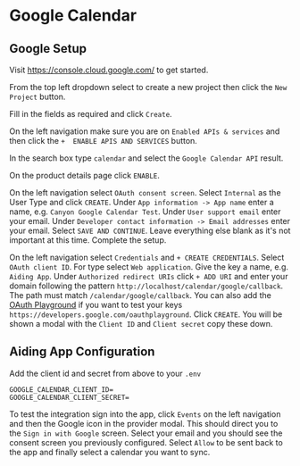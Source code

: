# Google Calendar

## Google Setup

Visit https://console.cloud.google.com/ to get started.

From the top left dropdown select to create a new project then click the `New Project` button.

Fill in the fields as required and click `Create`.

On the left navigation make sure you are on `Enabled APIs & services` and then click the `+  ENABLE APIS AND SERVICES` button.

In the search box type `calendar` and select the `Google Calendar API` result.

On the product details page click `ENABLE`.

On the left navigation select `OAuth consent screen`. Select `Internal` as the User Type and click `CREATE`. Under `App information -> App name` enter a name, e.g. `Canyon Google Calendar Test`. Under `User support email` enter your email. Under `Developer contact information -> Email addresses` enter your email. Select `SAVE AND CONTINUE`. Leave everything else blank as it's not important at this time. Complete the setup.

On the left navigation select `Credentials` and `+ CREATE CREDENTIALS`. Select `OAuth client ID`. For type select `Web application`. Give the key a name, e.g. `Aiding App`. Under `Authorized redirect URIs` click `+ ADD URI` and enter your domain following the pattern `http://localhost/calendar/google/callback`. The path must match `/calendar/google/callback`. You can also add the [OAuth Playground](https://developers.google.com/oauthplayground/) if you want to test your keys `https://developers.google.com/oauthplayground`. Click `CREATE`. You will be shown a modal with the `Client ID` and `Client secret` copy these down.

## Aiding App Configuration

Add the client id and secret from above to your `.env`

```
GOOGLE_CALENDAR_CLIENT_ID=
GOOGLE_CALENDAR_CLIENT_SECRET=
```

To test the integration sign into the app, click `Events` on the left navigation and then the Google icon in the provider modal. This should direct you to the `Sign in with Google` screen. Select your email and you should see the consent screen you previously configured. Select `Allow` to be sent back to the app and finally select a calendar you want to sync.
